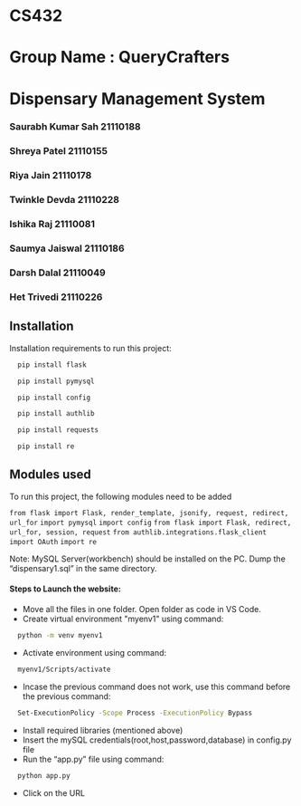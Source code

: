 # CS432
# Group Name : QueryCrafters
# Dispensary Management System

### Saurabh Kumar Sah 21110188
### Shreya Patel 21110155
### Riya Jain 21110178
### Twinkle Devda 21110228
### Ishika Raj 21110081
### Saumya Jaiswal 21110186
### Darsh Dalal 21110049
### Het Trivedi 21110226


## Installation

Installation requirements to run this project:

```bash
  pip install flask
```
```bash
  pip install pymysql
```
```bash
  pip install config
```
```bash
  pip install authlib
```
```bash
  pip install requests
```
```bash
  pip install re
```

## Modules used

To run this project, the following modules need to be added

`from flask import Flask, render_template, jsonify, request, redirect, url_for`
`import pymysql`
`import config`
`from flask import Flask, redirect, url_for, session, request`
`from authlib.integrations.flask_client import OAuth`
`import re`

Note: MySQL Server(workbench) should be installed on the PC. Dump the “dispensary1.sql” in the same directory.



#### Steps to Launch the website:


- Move all the files in one folder. Open folder as code in VS Code.
- Create virtual environment "myenv1" using command:
```bash
  python -m venv myenv1
```

- Activate environment using command:
  
```bash
  myenv1/Scripts/activate
```

- Incase the previous command does not work, use this command before the previous command:
```bash
  Set-ExecutionPolicy -Scope Process -ExecutionPolicy Bypass
```
- Install required libraries (mentioned above)
- Insert the mySQL credentials(root,host,password,database) in config.py file
- Run the “app.py” file using command:
  
```bash
  python app.py
```

- Click on the URL 
